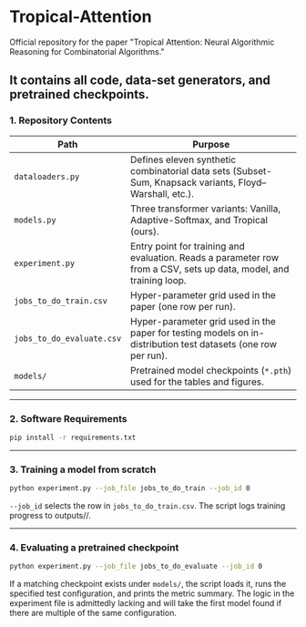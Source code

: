 # Tropical-Attention
Official repository for the paper "Tropical Attention: Neural Algorithmic Reasoning for Combinatorial Algorithms." 

It contains all code, data-set generators, and pretrained checkpoints.
---

### 1. Repository Contents

| Path | Purpose |
|------|---------|
| `dataloaders.py` | Defines eleven synthetic combinatorial data sets (Subset-Sum, Knapsack variants, Floyd–Warshall, etc.). |
| `models.py` | Three transformer variants: Vanilla, Adaptive-Softmax, and Tropical (ours). |
| `experiment.py` | Entry point for training and evaluation. Reads a parameter row from a CSV, sets up data, model, and training loop. |
| `jobs_to_do_train.csv` | Hyper-parameter grid used in the paper (one row per run). |
| `jobs_to_do_evaluate.csv` | Hyper-parameter grid used in the paper for testing models on in-distribution test datasets (one row per run). |
| `models/` | Pretrained model checkpoints (`*.pth`) used for the tables and figures. |

---

### 2. Software Requirements

```bash
pip install -r requirements.txt
```

---

### 3. Training a model from scratch
```bash
python experiment.py --job_file jobs_to_do_train --job_id 0 
```
`--job_id` selects the row in `jobs_to_do_train.csv`.
The script logs training progress to outputs/<timestamp>/.

---


### 4. Evaluating a pretrained checkpoint
```bash
python experiment.py --job_file jobs_to_do_evaluate --job_id 0 
```
If a matching checkpoint exists under `models/`, the script loads it,
runs the specified test configuration, and prints the metric summary. The logic in the experiment file is admittedly lacking and will take the first model found if there are multiple of the same configuration.

